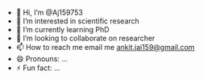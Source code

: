 - 👋 Hi, I’m @Aj159753
- 👀 I’m interested in scientific research 
- 🌱 I’m currently learning PhD
- 💞️ I’m looking to collaborate on researcher 
- 📫 How to reach me email me ankit.jai159@gmail.com 
- 😄 Pronouns: ...
- ⚡ Fun fact: ...

<!---
Aj159753/Aj159753 is a ✨ special ✨ repository because its `README.md` (this file) appears on your GitHub profile.
You can click the Preview link to take a look at your changes.
--->
